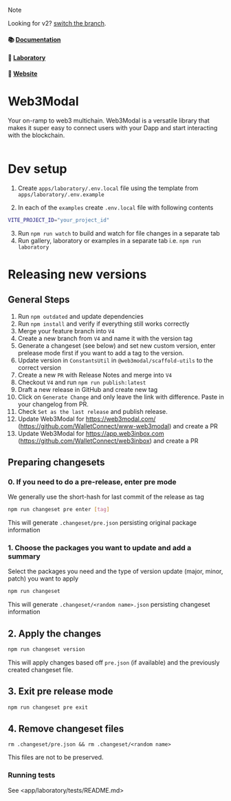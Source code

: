 > [!NOTE]
> Looking for v2? [switch the branch](https://github.com/WalletConnect/web3modal/tree/V2).

#### 📚 [Documentation](https://docs.walletconnect.com/web3modal/about)

#### 🧪 [Laboratory](https://lab.web3modal.com)

#### 🔗 [Website](https://web3modal.com)

# Web3Modal

Your on-ramp to web3 multichain. Web3Modal is a versatile library that makes it super easy to connect users with your Dapp and start interacting with the blockchain.

<p align="center">
  <img src="./.github/assets/header.png" alt="" border="0">
</p>

# Dev setup

1. Create `apps/laboratory/.env.local` file using the template from `apps/laboratory/.env.example`

2. In each of the `examples` create `.env.local` file with following contents

```zsh
VITE_PROJECT_ID="your_project_id"
```

3. Run `npm run watch` to build and watch for file changes in a separate tab
4. Run gallery, laboratory or examples in a separate tab i.e. `npm run laboratory`

# Releasing new versions

## General Steps

1. Run `npm outdated` and update dependencies
2. Run `npm install` and verify if everything still works correctly
3. Merge your feature branch into `V4`
4. Create a new branch from `V4` and name it with the version tag
5. Generate a changeset (see below) and set new custom version, enter prelease mode first if you want to add a tag to the version.
6. Update version in `ConstantsUtil` in `@web3modal/scaffold-utils` to the correct version
7. Create a new `PR` with Release Notes and merge into `V4`
8. Checkout `V4` and run `npm run publish:latest`
9. Draft a new release in GitHub and create new tag
10. Click on `Generate Change` and only leave the link with difference. Paste in your changelog from PR.
11. Check `Set as the last release` and publish release.
12. Update Web3Modal for https://web3modal.com/ (https://github.com/WalletConnect/www-web3modal) and create a PR
13. Update Web3Modal for https://app.web3inbox.com (https://github.com/WalletConnect/web3inbox) and create a PR

## Preparing changesets

### 0. If you need to do a pre-release, enter pre mode

We generally use the short-hash for last commit of the release as tag

```sh
npm run changeset pre enter [tag]
```

This will generate `.changeset/pre.json` persisting original package information

### 1. Choose the packages you want to update and add a summary

Select the packages you need and the type of version update (major, minor, patch) you want to apply

```sh
npm run changeset
```

This will generate `.changeset/<random name>.json` persisting changeset information

## 2. Apply the changes

```sh
npm run changeset version
```

This will apply changes based off `pre.json` (if available) and the previously created changeset file.

## 3. Exit pre release mode

```sh
npm run changeset pre exit
```

## 4. Remove changeset files

`rm .changeset/pre.json && rm .changeset/<random name>`

This files are not to be preserved.

### Running tests

See <app/laboratory/tests/README.md>
